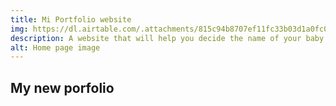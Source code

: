 ```yaml
---
title: Mi Portfolio website
img: https://dl.airtable.com/.attachments/815c94b8707ef11fc33b03d1a0fc0699/67f77c4b/myfirstwebsite1.0.6.jpg
description: A website that will help you decide the name of your baby. It can provide a list with the top 50 names for girls and boys.
alt: Home page image
---
```


## My new porfolio


